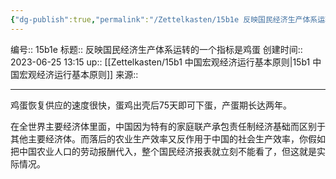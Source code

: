 ```yaml
---
{"dg-publish":true,"permalink":"/Zettelkasten/15b1e 反映国民经济生产体系运转的一个指标是鸡蛋/","dgPassFrontmatter":true}
---
```


编号:: 15b1e
标题:: 反映国民经济生产体系运转的一个指标是鸡蛋
创建时间:: 2023-06-25 13:15
up:: [[Zettelkasten/15b1 中国宏观经济运行基本原则\|15b1 中国宏观经济运行基本原则]]
来源:: 

---
鸡蛋恢复供应的速度很快，蛋鸡出壳后75天即可下蛋，产蛋期长达两年。

在全世界主要经济体里面，中国因为特有的家庭联产承包责任制经济基础而区别于其他主要经济体。而落后的农业生产效率又反作用于中国的社会生产效率，你假如把中国农业人口的劳动报酬代入，整个国民经济报表就立刻不能看了，但这就是实际情况。